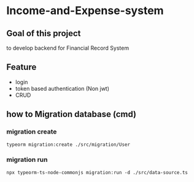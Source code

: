 # Income-and-Expense-system

## Goal of this project 

to develop backend for Financial Record System

## Feature

- login
- token based authentication (Non jwt)
- CRUD
## how to Migration database (cmd)
### migration create
``` typeorm migration:create ./src/migration/User ```

### migration run

``` npx typeorm-ts-node-commonjs migration:run -d ./src/data-source.ts ```

